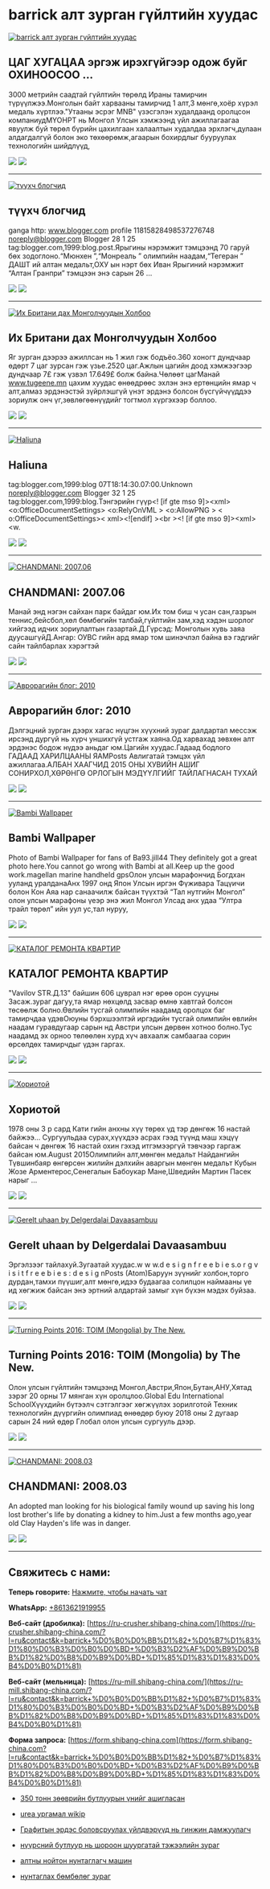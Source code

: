 # barrick алт зурган гүйлтийн хуудас

<a href="https://swt.shibang-china.com/?l=ru&img&k=barrick+%D0%B0%D0%BB%D1%82+%D0%B7%D1%83%D1%80%D0%B3%D0%B0%D0%BD+%D0%B3%D2%AF%D0%B9%D0%BB%D1%82%D0%B8%D0%B9%D0%BD+%D1%85%D1%83%D1%83%D0%B4%D0%B0%D1%81" target="_blank">![barrick алт зурган гүйлтийн хуудас](http://static.shibang-china.com/all-800x300/713.jpg)</a>

## ЦАГ ХУГАЦАА эргэж ирэхгүйгээр одож буйг ОХИНООСОО …
3000 метрийн саадтай гүйлтийн төрөлд Ираны тамирчин түрүүлжээ.Монголын байт харвааны тамирчид 1 алт,3 мөнгө,хоёр хүрэл медаль хүртлээ.&quot;Утааны эсрэг MNB&quot; үзэсгэлэн худалдаанд оролцсон компаниудМҮОНРТ нь Монгол Улсын хэмжээнд үйл ажиллагаагаа явуулж буй төрөл бүрийн цахилгаан халаалтын худалдаа эрхлэгч,дулаан алдагдалгүй болон эко төхөөрөмж,агаарын бохирдлыг бууруулах технологийн шийдлүүд,


<a href="https://whatsapp.shibangsoft.com/WhatsApp.php" target="_blank" title="WhatsApp">![](http://static.shibang-china.com/icon/whatsapp.png)</a> <a href="https://swt.shibang-china.com/?l=ru&icon&k=barrick+%D0%B0%D0%BB%D1%82+%D0%B7%D1%83%D1%80%D0%B3%D0%B0%D0%BD+%D0%B3%D2%AF%D0%B9%D0%BB%D1%82%D0%B8%D0%B9%D0%BD+%D1%85%D1%83%D1%83%D0%B4%D0%B0%D1%81" target="_blank">![](http://static.shibang-china.com/icon/chat-ru.png)</a>

---

<a href="https://swt.shibang-china.com/?l=ru&img&k=barrick+%D0%B0%D0%BB%D1%82+%D0%B7%D1%83%D1%80%D0%B3%D0%B0%D0%BD+%D0%B3%D2%AF%D0%B9%D0%BB%D1%82%D0%B8%D0%B9%D0%BD+%D1%85%D1%83%D1%83%D0%B4%D0%B0%D1%81" target="_blank">![түүхч блогчид](http://static.shibang-china.com/all-800x300/104.jpg)</a>

## түүхч блогчид
ganga http: www.blogger.com profile 11815828498537276748 noreply@blogger.com Blogger 28 1 25 tag:blogger.com,1999:blog.post.Ярыгины нэрэмжит тэмцээнд 70 гаруй бөх зодоглоно.“Мюнхен ”,“Монреаль ” олимпийн наадам,“Тегеран ” ДАШТ ий алтан медальт,ОХУ ын нэрт бөх Иван Ярыгиний нэрэмжит “Алтан Гранпри” тэмцээн энэ сарын 26 …


<a href="https://whatsapp.shibangsoft.com/WhatsApp.php" target="_blank" title="WhatsApp">![](http://static.shibang-china.com/icon/whatsapp.png)</a> <a href="https://swt.shibang-china.com/?l=ru&icon&k=barrick+%D0%B0%D0%BB%D1%82+%D0%B7%D1%83%D1%80%D0%B3%D0%B0%D0%BD+%D0%B3%D2%AF%D0%B9%D0%BB%D1%82%D0%B8%D0%B9%D0%BD+%D1%85%D1%83%D1%83%D0%B4%D0%B0%D1%81" target="_blank">![](http://static.shibang-china.com/icon/chat-ru.png)</a>

---

<a href="https://swt.shibang-china.com/?l=ru&img&k=barrick+%D0%B0%D0%BB%D1%82+%D0%B7%D1%83%D1%80%D0%B3%D0%B0%D0%BD+%D0%B3%D2%AF%D0%B9%D0%BB%D1%82%D0%B8%D0%B9%D0%BD+%D1%85%D1%83%D1%83%D0%B4%D0%B0%D1%81" target="_blank">![Их Британи дах Монголчуудын Холбоо](http://static.shibang-china.com/all-800x300/380.jpg)</a>

## Их Британи дах Монголчуудын Холбоо
Яг зурган дээрээ ажиллсан нь 1 жил гэж бодъёо.360 хоногт дундчаар өдөрт 7 цаг зурсан гэж үзье.2520 цаг.Ажлын цагийн доод хэмжээгээр дундчаар 7&#163; гэж үзвэл 17.649&#163; болж байна.Чөлөөт цагМанай www.tugeene.mn цахим хуудас өнөөдрөөс эхлэн энэ ертөнцийн ямар ч алт,алмаз эрдэнэстэй зүйрлэшгүй үнэт эрдэнэ болсон бүсгүйчүүддээ зориулж онч үг,зөвлөгөөнүүдийг тогтмол хүргэхээр боллоо.


<a href="https://whatsapp.shibangsoft.com/WhatsApp.php" target="_blank" title="WhatsApp">![](http://static.shibang-china.com/icon/whatsapp.png)</a> <a href="https://swt.shibang-china.com/?l=ru&icon&k=barrick+%D0%B0%D0%BB%D1%82+%D0%B7%D1%83%D1%80%D0%B3%D0%B0%D0%BD+%D0%B3%D2%AF%D0%B9%D0%BB%D1%82%D0%B8%D0%B9%D0%BD+%D1%85%D1%83%D1%83%D0%B4%D0%B0%D1%81" target="_blank">![](http://static.shibang-china.com/icon/chat-ru.png)</a>

---

<a href="https://swt.shibang-china.com/?l=ru&img&k=barrick+%D0%B0%D0%BB%D1%82+%D0%B7%D1%83%D1%80%D0%B3%D0%B0%D0%BD+%D0%B3%D2%AF%D0%B9%D0%BB%D1%82%D0%B8%D0%B9%D0%BD+%D1%85%D1%83%D1%83%D0%B4%D0%B0%D1%81" target="_blank">![Haliuna](http://static.shibang-china.com/all-800x300/285.jpg)</a>

## Haliuna
tag:blogger.com,1999:blog 07T18:14:30.07:00.Unknown noreply@blogger.com Blogger 32 1 25 tag:blogger.com,1999:blog.Тэнгэрийн гүүр&lt;! [if gte mso 9]&gt;&lt;xml&gt; &lt;o:OfficeDocumentSettings&gt; &lt;o:RelyOnVML &gt; &lt;o:AllowPNG &gt; &lt; o:OfficeDocumentSettings&gt;&lt; xml&gt;&lt;![endif] &gt;&lt;br &gt;&lt;! [if gte mso 9]&gt;&lt;xml&gt; &lt;w.


<a href="https://whatsapp.shibangsoft.com/WhatsApp.php" target="_blank" title="WhatsApp">![](http://static.shibang-china.com/icon/whatsapp.png)</a> <a href="https://swt.shibang-china.com/?l=ru&icon&k=barrick+%D0%B0%D0%BB%D1%82+%D0%B7%D1%83%D1%80%D0%B3%D0%B0%D0%BD+%D0%B3%D2%AF%D0%B9%D0%BB%D1%82%D0%B8%D0%B9%D0%BD+%D1%85%D1%83%D1%83%D0%B4%D0%B0%D1%81" target="_blank">![](http://static.shibang-china.com/icon/chat-ru.png)</a>

---

<a href="https://swt.shibang-china.com/?l=ru&img&k=barrick+%D0%B0%D0%BB%D1%82+%D0%B7%D1%83%D1%80%D0%B3%D0%B0%D0%BD+%D0%B3%D2%AF%D0%B9%D0%BB%D1%82%D0%B8%D0%B9%D0%BD+%D1%85%D1%83%D1%83%D0%B4%D0%B0%D1%81" target="_blank">![CHANDMANI: 2007.06](http://static.shibang-china.com/all-800x300/596.jpg)</a>

## CHANDMANI: 2007.06
Манай энд нэгэн сайхан парк байдаг юм.Их том биш ч усан сан,газрын теннис,бейсбол,хөл бөмбөгийн талбай,гүйлтийн зам,хэд хэдэн шорлог хийгээд идчих зориулалтын газартай.Д.Гүрсэд: Монголын хувь заяа дуусашгүйД.Ангар: ОУВС гийн ард ямар том шинэчлэл байна вэ гэдгийг сайн тайлбарлах хэрэгтэй


<a href="https://whatsapp.shibangsoft.com/WhatsApp.php" target="_blank" title="WhatsApp">![](http://static.shibang-china.com/icon/whatsapp.png)</a> <a href="https://swt.shibang-china.com/?l=ru&icon&k=barrick+%D0%B0%D0%BB%D1%82+%D0%B7%D1%83%D1%80%D0%B3%D0%B0%D0%BD+%D0%B3%D2%AF%D0%B9%D0%BB%D1%82%D0%B8%D0%B9%D0%BD+%D1%85%D1%83%D1%83%D0%B4%D0%B0%D1%81" target="_blank">![](http://static.shibang-china.com/icon/chat-ru.png)</a>

---

<a href="https://swt.shibang-china.com/?l=ru&img&k=barrick+%D0%B0%D0%BB%D1%82+%D0%B7%D1%83%D1%80%D0%B3%D0%B0%D0%BD+%D0%B3%D2%AF%D0%B9%D0%BB%D1%82%D0%B8%D0%B9%D0%BD+%D1%85%D1%83%D1%83%D0%B4%D0%B0%D1%81" target="_blank">![Аврорагийн блог: 2010](http://static.shibang-china.com/all-800x300/518.jpg)</a>

## Аврорагийн блог: 2010
Дэлгэцний зурган дээрх хагас нүцгэн хүүхний зураг далдартал мессэж ирсэнд дургүй нь хүрч уншихгүй устгаж хаяна.Од харвахад зөвхөн алт эрдэнэс бодож нүдээ аньдаг юм.Цагийн хуудас.Гадаад бодлого ГАДААД ХАРИЛЦААНЫ ЯАМPosts Авлигатай тэмцэх үйл ажиллагаа.АЛБАН ХААГЧИД 2015 ОНЫ ХУВИЙН АШИГ СОНИРХОЛ,ХӨРӨНГӨ ОРЛОГЫН МЭДҮҮЛГИЙГ ТАЙЛАГНАСАН ТУХАЙ


<a href="https://whatsapp.shibangsoft.com/WhatsApp.php" target="_blank" title="WhatsApp">![](http://static.shibang-china.com/icon/whatsapp.png)</a> <a href="https://swt.shibang-china.com/?l=ru&icon&k=barrick+%D0%B0%D0%BB%D1%82+%D0%B7%D1%83%D1%80%D0%B3%D0%B0%D0%BD+%D0%B3%D2%AF%D0%B9%D0%BB%D1%82%D0%B8%D0%B9%D0%BD+%D1%85%D1%83%D1%83%D0%B4%D0%B0%D1%81" target="_blank">![](http://static.shibang-china.com/icon/chat-ru.png)</a>

---

<a href="https://swt.shibang-china.com/?l=ru&img&k=barrick+%D0%B0%D0%BB%D1%82+%D0%B7%D1%83%D1%80%D0%B3%D0%B0%D0%BD+%D0%B3%D2%AF%D0%B9%D0%BB%D1%82%D0%B8%D0%B9%D0%BD+%D1%85%D1%83%D1%83%D0%B4%D0%B0%D1%81" target="_blank">![Bambi Wallpaper](http://static.shibang-china.com/all-800x300/546.jpg)</a>

## Bambi Wallpaper
Photo of Bambi Wallpaper for fans of Ba93.jill44 They definitely got a great photo here.You cannot go wrong with Bambi at all.Keep up the good work.magellan marine handheld gpsОлон улсын марафончид Богдхан ууланд уралданаАнх 1997 онд Япон Улсын иргэн Фүживара Тацүичи болон Кон Аяа нар санаачилж байсан түүхтэй “Тал нутгийн Монгол” олон улсын марафоны үеэр энэ жил Монгол Улсад анх удаа “Ултра трайл төрөл” ийн уул ус,тал нуруу,


<a href="https://whatsapp.shibangsoft.com/WhatsApp.php" target="_blank" title="WhatsApp">![](http://static.shibang-china.com/icon/whatsapp.png)</a> <a href="https://swt.shibang-china.com/?l=ru&icon&k=barrick+%D0%B0%D0%BB%D1%82+%D0%B7%D1%83%D1%80%D0%B3%D0%B0%D0%BD+%D0%B3%D2%AF%D0%B9%D0%BB%D1%82%D0%B8%D0%B9%D0%BD+%D1%85%D1%83%D1%83%D0%B4%D0%B0%D1%81" target="_blank">![](http://static.shibang-china.com/icon/chat-ru.png)</a>

---

<a href="https://swt.shibang-china.com/?l=ru&img&k=barrick+%D0%B0%D0%BB%D1%82+%D0%B7%D1%83%D1%80%D0%B3%D0%B0%D0%BD+%D0%B3%D2%AF%D0%B9%D0%BB%D1%82%D0%B8%D0%B9%D0%BD+%D1%85%D1%83%D1%83%D0%B4%D0%B0%D1%81" target="_blank">![КАТАЛОГ РЕМОНТА КВАРТИР](http://static.shibang-china.com/all-800x300/459.jpg)</a>

## КАТАЛОГ РЕМОНТА КВАРТИР
&quot;Vavilov STR.Д.13&quot; байшин 606 цуврал нэг өрөө орон сууцны Засаж.зураг дагуу,та ямар нөхцөлд засвар өмнө хавтгай болсон төсөөлж болно.Өвлийн тусгай олимпийн наадамд оролцох баг тамирчдаа үдэвОюуны бэрхшээлтэй иргэдийн тусгай олимпийн өвлийн наадам гуравдугаар сарын нд Австри улсын дөрвөн хотноо болно.Тус наадамд эх орноо төлөөлөн хурд хүч авхаалж самбаагаа сорин өрсөлдөх тамирчдыг үдэн гаргах.


<a href="https://whatsapp.shibangsoft.com/WhatsApp.php" target="_blank" title="WhatsApp">![](http://static.shibang-china.com/icon/whatsapp.png)</a> <a href="https://swt.shibang-china.com/?l=ru&icon&k=barrick+%D0%B0%D0%BB%D1%82+%D0%B7%D1%83%D1%80%D0%B3%D0%B0%D0%BD+%D0%B3%D2%AF%D0%B9%D0%BB%D1%82%D0%B8%D0%B9%D0%BD+%D1%85%D1%83%D1%83%D0%B4%D0%B0%D1%81" target="_blank">![](http://static.shibang-china.com/icon/chat-ru.png)</a>

---

<a href="https://swt.shibang-china.com/?l=ru&img&k=barrick+%D0%B0%D0%BB%D1%82+%D0%B7%D1%83%D1%80%D0%B3%D0%B0%D0%BD+%D0%B3%D2%AF%D0%B9%D0%BB%D1%82%D0%B8%D0%B9%D0%BD+%D1%85%D1%83%D1%83%D0%B4%D0%B0%D1%81" target="_blank">![Хориотой](http://static.shibang-china.com/all-800x300/715.jpg)</a>

## Хориотой
1978 оны 3 р сард Кати гийн анхны хүү төрөх үд тэр дөнгөж 16 настай байжээ… Сургуульдаа сурах,хүүхдээ асрах гээд түүнд маш хэцүү байсан ч дөнгөж 16 настай охин гэхэд итгэмээргүй тэвчээр гаргаж байсан юм.August 2015Олимпийн алт,мөнгөн медальт Найдангийн Түвшинбаяр өнгөрсөн жилийн дэлхийн аваргын мөнгөн медальт Кубын Жозе Арментерос,Сенегалын Бабоукар Мане,Шведийн Мартин Пасек нарыг …


<a href="https://whatsapp.shibangsoft.com/WhatsApp.php" target="_blank" title="WhatsApp">![](http://static.shibang-china.com/icon/whatsapp.png)</a> <a href="https://swt.shibang-china.com/?l=ru&icon&k=barrick+%D0%B0%D0%BB%D1%82+%D0%B7%D1%83%D1%80%D0%B3%D0%B0%D0%BD+%D0%B3%D2%AF%D0%B9%D0%BB%D1%82%D0%B8%D0%B9%D0%BD+%D1%85%D1%83%D1%83%D0%B4%D0%B0%D1%81" target="_blank">![](http://static.shibang-china.com/icon/chat-ru.png)</a>

---

<a href="https://swt.shibang-china.com/?l=ru&img&k=barrick+%D0%B0%D0%BB%D1%82+%D0%B7%D1%83%D1%80%D0%B3%D0%B0%D0%BD+%D0%B3%D2%AF%D0%B9%D0%BB%D1%82%D0%B8%D0%B9%D0%BD+%D1%85%D1%83%D1%83%D0%B4%D0%B0%D1%81" target="_blank">![Gerelt uhaan by Delgerdalai Davaasambuu](http://static.shibang-china.com/all-800x300/1471.jpg)</a>

## Gerelt uhaan by Delgerdalai Davaasambuu
Эргэлзээг тайлахуй.Зугаатай хуудас.w w w.d e s i g n f r e e b i e s.o r g v i s i t f r e e b i e s : d e s i g nPosts (Atom)Баруун зүүнийг холбон,торго дурдан,тамхи пүүшиг,алт мөнгө,идээ будаагаа солилцон наймааны үе ид хөгжиж байсан энэ эртний алдартай замыг хүн бүхэн мэдэх буйзаа.


<a href="https://whatsapp.shibangsoft.com/WhatsApp.php" target="_blank" title="WhatsApp">![](http://static.shibang-china.com/icon/whatsapp.png)</a> <a href="https://swt.shibang-china.com/?l=ru&icon&k=barrick+%D0%B0%D0%BB%D1%82+%D0%B7%D1%83%D1%80%D0%B3%D0%B0%D0%BD+%D0%B3%D2%AF%D0%B9%D0%BB%D1%82%D0%B8%D0%B9%D0%BD+%D1%85%D1%83%D1%83%D0%B4%D0%B0%D1%81" target="_blank">![](http://static.shibang-china.com/icon/chat-ru.png)</a>

---

<a href="https://swt.shibang-china.com/?l=ru&img&k=barrick+%D0%B0%D0%BB%D1%82+%D0%B7%D1%83%D1%80%D0%B3%D0%B0%D0%BD+%D0%B3%D2%AF%D0%B9%D0%BB%D1%82%D0%B8%D0%B9%D0%BD+%D1%85%D1%83%D1%83%D0%B4%D0%B0%D1%81" target="_blank">![Turning Points 2016: TOIM (Mongolia) by The New.](http://static.shibang-china.com/all-800x300/379.jpg)</a>

## Turning Points 2016: TOIM (Mongolia) by The New.
Олон улсын гүйлтийн тэмцээнд Монгол,Австри,Япон,Бутан,АНУ,Хятад зэрэг 20 орны 17 мянган хүн оролцлоо.Global Edu International SchoolХүүхдийн бүтээлч сэтгэлгээг хөгжүүлэх зорилготой Техник технологийн дүүргийн олимпиад өнөөдөр буюу 2018 оны 2 дугаар сарын 24 ний өдөр Глобал олон улсын сургууль дээр.


<a href="https://whatsapp.shibangsoft.com/WhatsApp.php" target="_blank" title="WhatsApp">![](http://static.shibang-china.com/icon/whatsapp.png)</a> <a href="https://swt.shibang-china.com/?l=ru&icon&k=barrick+%D0%B0%D0%BB%D1%82+%D0%B7%D1%83%D1%80%D0%B3%D0%B0%D0%BD+%D0%B3%D2%AF%D0%B9%D0%BB%D1%82%D0%B8%D0%B9%D0%BD+%D1%85%D1%83%D1%83%D0%B4%D0%B0%D1%81" target="_blank">![](http://static.shibang-china.com/icon/chat-ru.png)</a>

---

<a href="https://swt.shibang-china.com/?l=ru&img&k=barrick+%D0%B0%D0%BB%D1%82+%D0%B7%D1%83%D1%80%D0%B3%D0%B0%D0%BD+%D0%B3%D2%AF%D0%B9%D0%BB%D1%82%D0%B8%D0%B9%D0%BD+%D1%85%D1%83%D1%83%D0%B4%D0%B0%D1%81" target="_blank">![CHANDMANI: 2008.03](http://static.shibang-china.com/all-800x300/821.jpg)</a>

## CHANDMANI: 2008.03
An adopted man looking for his biological family wound up saving his long lost brother's life by donating a kidney to him.Just a few months ago,year old Clay Hayden's life was in danger.

<a href="https://whatsapp.shibangsoft.com/WhatsApp.php" target="_blank" title="WhatsApp">![](http://static.shibang-china.com/icon/whatsapp.png)</a> <a href="https://swt.shibang-china.com/?l=ru&icon&k=barrick+%D0%B0%D0%BB%D1%82+%D0%B7%D1%83%D1%80%D0%B3%D0%B0%D0%BD+%D0%B3%D2%AF%D0%B9%D0%BB%D1%82%D0%B8%D0%B9%D0%BD+%D1%85%D1%83%D1%83%D0%B4%D0%B0%D1%81" target="_blank">![](http://static.shibang-china.com/icon/chat-ru.png)</a>

---
## Свяжитесь с нами:

**Теперь говорите:** [Нажмите, чтобы начать чат](https://swt.shibang-china.com?l=ru&contact&k=barrick+%D0%B0%D0%BB%D1%82+%D0%B7%D1%83%D1%80%D0%B3%D0%B0%D0%BD+%D0%B3%D2%AF%D0%B9%D0%BB%D1%82%D0%B8%D0%B9%D0%BD+%D1%85%D1%83%D1%83%D0%B4%D0%B0%D1%81)

**WhatsApp:**  [+8613621919955](https://whatsapp.shibangsoft.com/WhatsApp.php)

**Веб-сайт (дробилка):** [https://ru-crusher.shibang-china.com/](https://ru-crusher.shibang-china.com/?l=ru&contact&k=barrick+%D0%B0%D0%BB%D1%82+%D0%B7%D1%83%D1%80%D0%B3%D0%B0%D0%BD+%D0%B3%D2%AF%D0%B9%D0%BB%D1%82%D0%B8%D0%B9%D0%BD+%D1%85%D1%83%D1%83%D0%B4%D0%B0%D1%81)

**Веб-сайт (мельница):** [https://ru-mill.shibang-china.com/](https://ru-mill.shibang-china.com/?l=ru&contact&k=barrick+%D0%B0%D0%BB%D1%82+%D0%B7%D1%83%D1%80%D0%B3%D0%B0%D0%BD+%D0%B3%D2%AF%D0%B9%D0%BB%D1%82%D0%B8%D0%B9%D0%BD+%D1%85%D1%83%D1%83%D0%B4%D0%B0%D1%81)

**Форма запроса:** [https://form.shibang-china.com](https://form.shibang-china.com?l=ru&contact&k=barrick+%D0%B0%D0%BB%D1%82+%D0%B7%D1%83%D1%80%D0%B3%D0%B0%D0%BD+%D0%B3%D2%AF%D0%B9%D0%BB%D1%82%D0%B8%D0%B9%D0%BD+%D1%85%D1%83%D1%83%D0%B4%D0%B0%D1%81)

* [350 тонн зөөврийн бутлуурын үнийг ашигласан](../129/350%20%D1%82%D0%BE%D0%BD%D0%BD%20%D0%B7%D3%A9%D3%A9%D0%B2%D1%80%D0%B8%D0%B9%D0%BD%20%D0%B1%D1%83%D1%82%D0%BB%D1%83%D1%83%D1%80%D1%8B%D0%BD%20%D2%AF%D0%BD%D0%B8%D0%B9%D0%B3%20%D0%B0%D1%88%D0%B8%D0%B3%D0%BB%D0%B0%D1%81%D0%B0%D0%BD.md)

* [urea ургамал wikip](../126/urea%20%D1%83%D1%80%D0%B3%D0%B0%D0%BC%D0%B0%D0%BB%20wikip.md)

* [Графитын эрдэс боловсруулах үйлдвэрүүд нь гинжин дамжуулагч](../128/%D0%93%D1%80%D0%B0%D1%84%D0%B8%D1%82%D1%8B%D0%BD%20%D1%8D%D1%80%D0%B4%D1%8D%D1%81%20%D0%B1%D0%BE%D0%BB%D0%BE%D0%B2%D1%81%D1%80%D1%83%D1%83%D0%BB%D0%B0%D1%85%20%D2%AF%D0%B9%D0%BB%D0%B4%D0%B2%D1%8D%D1%80%D2%AF%D2%AF%D0%B4%20%D0%BD%D1%8C%20%D0%B3%D0%B8%D0%BD%D0%B6%D0%B8%D0%BD%20%D0%B4%D0%B0%D0%BC%D0%B6%D1%83%D1%83%D0%BB%D0%B0%D0%B3%D1%87.md)

* [нүүрсний бутлуур нь шороон шуургатай тэжээлийн зураг](../130/%D0%BD%D2%AF%D2%AF%D1%80%D1%81%D0%BD%D0%B8%D0%B9%20%D0%B1%D1%83%D1%82%D0%BB%D1%83%D1%83%D1%80%20%D0%BD%D1%8C%20%D1%88%D0%BE%D1%80%D0%BE%D0%BE%D0%BD%20%D1%88%D1%83%D1%83%D1%80%D0%B3%D0%B0%D1%82%D0%B0%D0%B9%20%D1%82%D1%8D%D0%B6%D1%8D%D1%8D%D0%BB%D0%B8%D0%B9%D0%BD%20%D0%B7%D1%83%D1%80%D0%B0%D0%B3.md)

* [алтны нойтон нунтаглагч машин](../127/%D0%B0%D0%BB%D1%82%D0%BD%D1%8B%20%D0%BD%D0%BE%D0%B9%D1%82%D0%BE%D0%BD%20%D0%BD%D1%83%D0%BD%D1%82%D0%B0%D0%B3%D0%BB%D0%B0%D0%B3%D1%87%20%D0%BC%D0%B0%D1%88%D0%B8%D0%BD.md)

* [нунтаглах бөмбөлөг зураг](../130/%D0%BD%D1%83%D0%BD%D1%82%D0%B0%D0%B3%D0%BB%D0%B0%D1%85%20%D0%B1%D3%A9%D0%BC%D0%B1%D3%A9%D0%BB%D3%A9%D0%B3%20%D0%B7%D1%83%D1%80%D0%B0%D0%B3.md)
